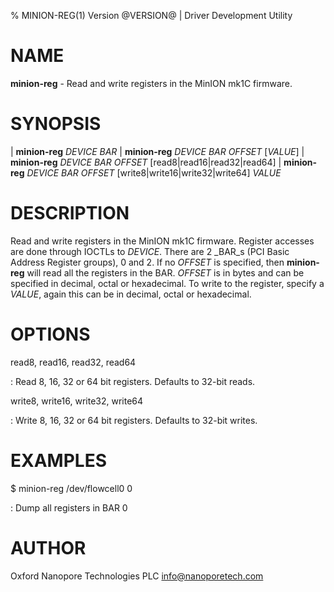 % MINION-REG(1) Version @VERSION@ | Driver Development Utility

NAME
====

**minion-reg** - Read and write registers in the MinION mk1C firmware.

SYNOPSIS
========

| **minion-reg** _DEVICE_ _BAR_
| **minion-reg** _DEVICE_ _BAR_ _OFFSET_ \[_VALUE_\]
| **minion-reg** _DEVICE_ _BAR_ _OFFSET_ \[read8|read16|read32|read64\]
| **minion-reg** _DEVICE_ _BAR_ _OFFSET_ \[write8|write16|write32|write64\] _VALUE_

DESCRIPTION
===========

Read and write registers in the MinION mk1C firmware. Register accesses are
done through IOCTLs to _DEVICE_. There are 2 _BAR_s (PCI Basic Address
Register groups), 0 and 2. If no _OFFSET_ is specified, then **minion-reg** will
read all the registers in the BAR. _OFFSET_ is in bytes and can be specified in
decimal, octal or hexadecimal. To write to the register, specify a _VALUE_,
again this can be in decimal, octal or hexadecimal.

OPTIONS
=======

read8, read16, read32, read64

:   Read 8, 16, 32 or 64 bit registers. Defaults to 32-bit reads.

write8, write16, write32, write64

:   Write 8, 16, 32 or 64 bit registers. Defaults to 32-bit writes.

EXAMPLES
========

$ minion-reg /dev/flowcell0 0

:   Dump all registers in BAR 0

AUTHOR
======

Oxford Nanopore Technologies PLC <info@nanoporetech.com>
